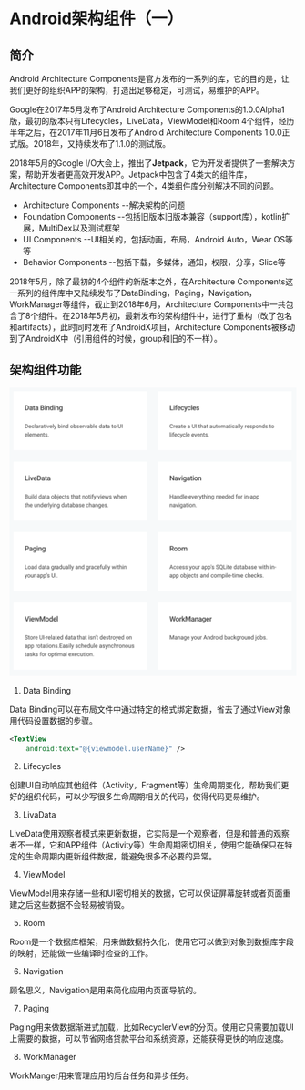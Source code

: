 # Android架构组件（一）

## 简介

Android Architecture Components是官方发布的一系列的库，它的目的是，让我们更好的组织APP的架构，打造出足够稳定，可测试，易维护的APP。

Google在2017年5月发布了Android Architecture Components的1.0.0Alpha1版，最初的版本只有Lifecycles，LiveData，ViewModel和Room 4个组件，经历半年之后，在2017年11月6日发布了Android Architecture Components 1.0.0正式版。2018年，又持续发布了1.1.0的测试版。

2018年5月的Google I/O大会上，推出了**Jetpack**，它为开发者提供了一套解决方案，帮助开发者更高效开发APP。Jetpack中包含了4类大的组件库，Architecture Components即其中的一个，4类组件库分别解决不同的问题。

- Architecture Components --解决架构的问题
- Foundation Components --包括旧版本旧版本兼容（support库），kotlin扩展，MultiDex以及测试框架
- UI Components --UI相关的，包括动画，布局，Android Auto，Wear OS等等
- Behavior Components --包括下载，多媒体，通知，权限，分享，Slice等

2018年5月，除了最初的4个组件的新版本之外，在Architecture Components这一系列的组件库中又陆续发布了DataBinding，Paging，Navigation，WorkManager等组件，截止到2018年6月，Architecture Components中一共包含了8个组件。在2018年5月初，最新发布的架构组件中，进行了重构（改了包名和artifacts），此时同时发布了AndroidX项目，Architecture Components被移动到了AndroidX中（引用组件的时候，group和旧的不一样）。


## 架构组件功能

![](./img/architecture-components.PNG)

1. Data Binding

 Data Binding可以在布局文件中通过特定的格式绑定数据，省去了通过View对象用代码设置数据的步骤。
 
 ```xml
 <TextView
     android:text="@{viewmodel.userName}" />
 ```
 
2. Lifecycles

 创建UI自动响应其他组件（Activity，Fragment等）生命周期变化，帮助我们更好的组织代码，可以少写很多生命周期相关的代码，使得代码更易维护。
 
3. LivaData

 LiveData使用观察者模式来更新数据，它实际是一个观察者，但是和普通的观察者不一样，它和APP组件（Activity等）生命周期密切相关，使用它能确保只在特定的生命周期内更新组件数据，能避免很多不必要的异常。
 
4. ViewModel

 ViewModel用来存储一些和UI密切相关的数据，它可以保证屏幕旋转或者页面重建之后这些数据不会轻易被销毁。
 
5. Room

 Room是一个数据库框架，用来做数据持久化，使用它可以做到对象到数据库字段的映射，还能做一些编译时检查的工作。
 
6. Navigation

 顾名思义，Navigation是用来简化应用内页面导航的。
 
7. Paging
 
 Paging用来做数据渐进式加载，比如RecyclerView的分页。使用它只需要加载UI上需要的数据，可以节省网络贷款平台和系统资源，还能获得更快的响应速度。

8. WorkManager

 WorkManger用来管理应用的后台任务和异步任务。


